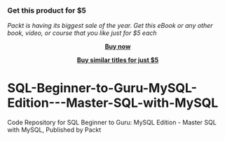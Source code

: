 
### Get this product for $5

<i>Packt is having its biggest sale of the year. Get this eBook or any other book, video, or course that you like just for $5 each</i>


<b><p align='center'>[Buy now](https://packt.link/9781838982829)</p></b>


<b><p align='center'>[Buy similar titles for just $5](https://subscription.packtpub.com/search)</p></b>


# SQL-Beginner-to-Guru-MySQL-Edition---Master-SQL-with-MySQL
Code Repository for SQL Beginner to Guru: MySQL Edition - Master SQL with MySQL, Published by Packt
